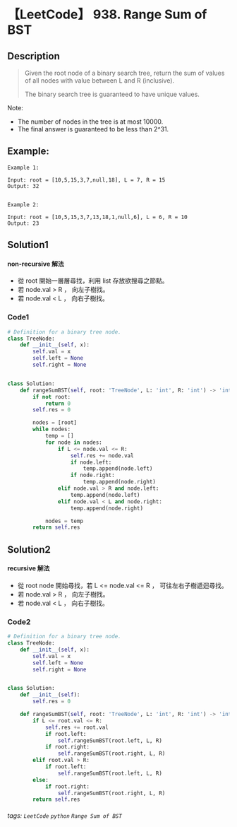 # 【LeetCode】 938. Range Sum of BST

## Description
> Given the root node of a binary search tree, return the sum of values of all nodes with value between L and R (inclusive).
>
> The binary search tree is guaranteed to have unique values.

Note:

+ The number of nodes in the tree is at most 10000.
+ The final answer is guaranteed to be less than 2^31.
## Example:

```
Example 1:

Input: root = [10,5,15,3,7,null,18], L = 7, R = 15
Output: 32


Example 2:

Input: root = [10,5,15,3,7,13,18,1,null,6], L = 6, R = 10
Output: 23
```

## Solution1
#### non-recursive 解法
* 從 root 開始一層層尋找，利用 list 存放欲搜尋之節點。
* 若 node.val > R ， 向左子樹找。
* 若 node.val < L ， 向右子樹找。

### Code1
```python
# Definition for a binary tree node.
class TreeNode:
    def __init__(self, x):
        self.val = x
        self.left = None
        self.right = None


class Solution:
    def rangeSumBST(self, root: 'TreeNode', L: 'int', R: 'int') -> 'int':
        if not root:
            return 0
        self.res = 0

        nodes = [root]
        while nodes:
            temp = []
            for node in nodes:
                if L <= node.val <= R:
                    self.res += node.val
                    if node.left:
                        temp.append(node.left)
                    if node.right:
                        temp.append(node.right)
                elif node.val > R and node.left:
                    temp.append(node.left)
                elif node.val < L and node.right:
                    temp.append(node.right)

            nodes = temp
        return self.res
```
## Solution2
#### recursive 解法
* 從 root node 開始尋找，若 L <= node.val <= R ， 可往左右子樹遞迴尋找。
* 若 node.val > R ， 向左子樹找。
* 若 node.val < L ， 向右子樹找。

### Code2
```python
# Definition for a binary tree node.
class TreeNode:
    def __init__(self, x):
        self.val = x
        self.left = None
        self.right = None


class Solution:
    def __init__(self):
        self.res = 0

    def rangeSumBST(self, root: 'TreeNode', L: 'int', R: 'int') -> 'int':
        if L <= root.val <= R:
            self.res += root.val
            if root.left:
                self.rangeSumBST(root.left, L, R)
            if root.right:
                self.rangeSumBST(root.right, L, R)
        elif root.val > R:
            if root.left:
                self.rangeSumBST(root.left, L, R)
        else:
            if root.right:
                self.rangeSumBST(root.right, L, R)
        return self.res
```

###### tags: `LeetCode` `python` `Range Sum of BST` 